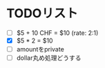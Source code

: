 # TODOリスト
+ [ ] $5 + 10 CHF = $10 (rate: 2:1)
+ [x] $5 * 2 = $10
+ [ ] amountをprivate
+ [ ] dollar丸め処理どうする